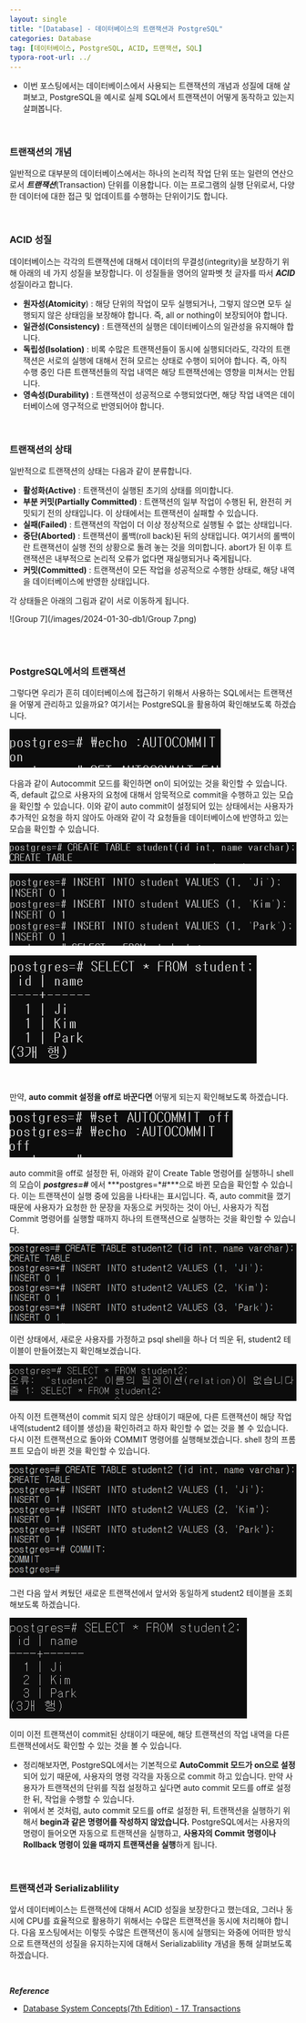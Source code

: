 ```yaml
---
layout: single
title: "[Database] - 데이터베이스의 트랜잭션과 PostgreSQL"
categories: Database
tag: [데이터베이스, PostgreSQL, ACID, 트랜잭션, SQL]
typora-root-url: ../
---
```






- 이번 포스팅에서는 데이터베이스에서 사용되는 트랜잭션의 개념과 성질에 대해 살펴보고, PostgreSQL을 예시로 실제 SQL에서 트랜잭션이 어떻게 동작하고 있는지 살펴봅니다.

<br/>



### 트랜잭션의 개념

일반적으로 대부분의 데이터베이스에서는 하나의 논리적 작업 단위 또는 일련의 연산으로서 ***트랜잭션***(Transaction) 단위를 이용합니다. 이는 프로그램의 실행 단위로서, 다양한 데이터에 대한 접근 및 업데이트를 수행하는 단위이기도 합니다.

<br/>



### ACID 성질

데이터베이스는 각각의 트랜잭션에 대해서 데이터의 무결성(integrity)을 보장하기 위해 아래의 네 가지 성질을 보장합니다. 이 성질들을 영어의 알파벳 첫 글자를 따서 ***ACID*** 성질이라고 합니다.

- **원자성(Atomicity**) : 해당 단위의 작업이 모두 실행되거나, 그렇지 않으면 모두 실행되지 않은 상태임을 보장해야 합니다. 즉, all or nothing이 보장되어야 합니다.
- **일관성(Consistency)** : 트랜잭션의 실행은 데이터베이스의 일관성을 유지해야 합니다.
- **독립성(Isolation)** : 비록 수많은 트랜잭션들이 동시에 실행되더라도, 각각의 트랜잭션은 서로의 실행에 대해서 전혀 모르는 상태로 수행이 되어야 합니다. 즉, 아직 수행 중인 다른 트랜잭션들의 작업 내역은 해당 트랜잭션에는 영향을 미쳐서는 안됩니다.
- **영속성(Durability)** : 트랜잭션이 성공적으로 수행되었다면, 해당 작업 내역은 데이터베이스에 영구적으로 반영되어야 합니다.



<br/>

### 트랜잭션의 상태

일반적으로 트랜잭션의 상태는 다음과 같이 분류합니다.

- **활성화(Active)** : 트랜잭션이 실행된 초기의 상태를 의미합니다.
- **부분 커밋(Partially Committed)** : 트랜잭션의 일부 작업이 수행된 뒤, 완전히 커밋되기 전의 상태입니다. 이 상태에서는 트랜잭션이 실패할 수 있습니다.
- **실패(Failed)** : 트랜잭션의 작업이 더 이상 정상적으로 실행될 수 없는 상태입니다. 
- **중단(Aborted)** : 트랜잭션이 롤백(roll back)된 뒤의 상태입니다. 여기서의 롤백이란 트랜잭션이 실행 전의 상황으로 돌려 놓는 것을 의미합니다. abort가 된 이후 트랜잭션은 내부적으로 논리적 오류가 없다면 재실행되거나 죽게됩니다.
- **커밋(Committed)** : 트랜잭션이 모든 작업을 성공적으로 수행한 상태로, 해당 내역을 데이터베이스에 반영한 상태입니다.



각 상태들은 아래의 그림과 같이 서로 이동하게 됩니다.

![Group 7](/images/2024-01-30-db1/Group 7.png)



<br/><br/>

### PostgreSQL에서의 트랜잭션

그렇다면 우리가 흔히 데이터베이스에 접근하기 위해서 사용하는 SQL에서는 트랜잭션을 어떻게 관리하고 있을까요? 여기서는 PostgreSQL을 활용하여 확인해보도록 하겠습니다. 

![image-20240130234509327](/images/2024-01-30-db1/image-20240130234509327.png)

다음과 같이 Autocommit 모드를 확인하면 on이 되어있는 것을 확인할 수 있습니다. 즉, default 값으로 사용자의 요청에 대해서 암묵적으로 commit을 수행하고 있는 모습을 확인할 수 있습니다. 이와 같이 auto commit이 설정되어 있는 상태에서는 사용자가 추가적인 요청을 하지 않아도 아래와 같이 각 요청들을 데이터베이스에 반영하고 있는 모습을 확인할 수 있습니다.

![image-20240130235026520](/images/2024-01-30-db1/image-20240130235026520.png)

![image-20240130235039382](/images/2024-01-30-db1/image-20240130235039382.png)

![image-20240130235045532](/images/2024-01-30-db1/image-20240130235045532.png)



<br/>

만약, **auto commit 설정을 off로 바꾼다면** 어떻게 되는지 확인해보도록 하겠습니다.

![image-20240130234633740](/images/2024-01-30-db1/image-20240130234633740.png)



auto commit을 off로 설정한 뒤, 아래와 같이 Create Table 명령어를 실행하니 shell의 모습이 ***postgres=#*** 에서 ***postgres=\*#***으로 바뀐 모습을 확인할 수 있습니다. 이는 트랜잭션이 실행 중에 있음을 나타내는 표시입니다. 즉, auto commit을 껐기 때문에 사용자가 요청한 한 문장을 자동으로 커밋하는 것이 아닌, 사용자가 직접 Commit 명령어를 실행할 때까지 하나의 트랜잭션으로 실행하는 것을 확인할 수 있습니다.

![image-20240130235425459](/images/2024-01-30-db1/image-20240130235425459.png)

이런 상태에서, 새로운 사용자를 가정하고 psql shell을 하나 더 띄운 뒤, student2 테이블이 만들어졌는지 확인해보겠습니다.

![image-20240130235720936](/images/2024-01-30-db1/image-20240130235720936.png)

아직 이전 트랜잭션이 commit 되지 않은 상태이기 때문에, 다른 트랜잭션이 해당 작업 내역(student2 테이블 생성)을 확인하려고 하자 확인할 수 없는 것을 볼 수 있습니다. 다시 이전 트랜잭션으로 돌아와 COMMIT 명령어를 실행해보겠습니다. shell 창의 프롬프트 모습이 바뀐 것을 확인할 수 있습니다.

![image-20240130235821416](/images/2024-01-30-db1/image-20240130235821416.png)

그런 다음 앞서 켜뒀던 새로운 트랜잭션에서 앞서와 동일하게 student2 테이블을 조회해보도록 하겠습니다.

![image-20240130235926596](/images/2024-01-30-db1/image-20240130235926596.png)

이미 이전 트랜잭션이 commit된 상태이기 때문에, 해당 트랜잭션의 작업 내역을 다른 트랜잭션에서도 확인할 수 있는 것을 볼 수 있습니다.



- 정리해보자면, PostgreSQL에서는 기본적으로 **AutoCommit 모드가 on으로 설정**되어 있기 때문에, 사용자의 명령 각각을 자동으로 commit 하고 있습니다. 만약 사용자가 트랜잭션의 단위를 직접 설정하고 싶다면 auto commit 모드를 off로 설정한 뒤, 작업을 수행할 수 있습니다.
- 위에서 본 것처럼, auto commit 모드를 off로 설정한 뒤, 트랜잭션을 실행하기 위해서 **begin과 같은 명령어를 작성하지 않았습니다.** PostgreSQL에서는 사용자의 명령이 들어오면 자동으로 트랜잭션을 실행하고, **사용자의 Commit 명령이나 Rollback 명령이 있을 때까지 트랜잭션을 실행**하게 됩니다.



<br/>

### 트랜잭션과 Serializablility

앞서 데이터베이스는 트랜잭션에 대해서 ACID 성질을 보장한다고 했는데요, 그러나 동시에 CPU를 효율적으로 활용하기 위해서는 수많은 트랜잭션을 동시에 처리해야 합니다. 다음 포스팅에서는 이렇듯 수많은 트랜잭션이 동시에 실행되는 와중에 어떠한 방식으로 트랜잭션의 성질을 유지하는지에 대해서 Serializablility 개념을 통해 살펴보도록 하겠습니다.



<br/>

***Reference***

- [Database System Concepts(7th Edition) - 17. Transactions](https://www.db-book.com/)
